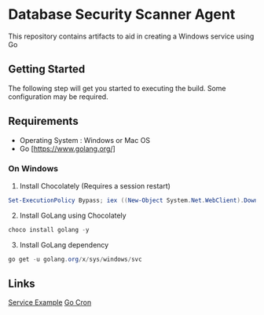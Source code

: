 Database Security Scanner Agent
=============
This repository contains artifacts to aid in creating a Windows service using Go

## Getting Started
The following step will get you started to executing the build.  Some configuration may be required.

## Requirements
- Operating System : Windows or Mac OS
- Go [https://www.golang.org/]

### On Windows
1. Install Chocolately (Requires a session restart)
```powershell
Set-ExecutionPolicy Bypass; iex ((New-Object System.Net.WebClient).DownloadString('https://chocolatey.org/install.ps1'))
```
2. Install GoLang using Chocolately
```powershell
choco install golang -y
```
3. Install GoLang dependency
```powershell
go get -u golang.org/x/sys/windows/svc
```

## Links
[Service Example](https://github.com/golang/sys/tree/master/windows/svc/example)
[Go Cron](https://github.com/jasonlvhit/gocron)